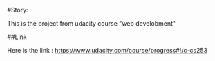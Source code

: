 #Story:

This is the project from udacity course "web develobment"

##Link

Here is the link :
https://www.udacity.com/course/progress#!/c-cs253
